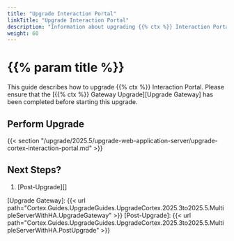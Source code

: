 ```yaml
---
title: "Upgrade Interaction Portal"
linkTitle: "Upgrade Interaction Portal"
description: "Information about upgrading {{% ctx %}} Interaction Portal."
weight: 60
---
```


# {{% param title %}}

This guide describes how to upgrade {{% ctx %}} Interaction Portal. Please ensure that the [{{% ctx %}} Gateway Upgrade][Upgrade Gateway] has been completed before starting this upgrade.

## Perform Upgrade

{{< section "/upgrade/2025.5/upgrade-web-application-server/upgrade-cortex-interaction-portal.md" >}}

## Next Steps?

1. [Post-Upgrade][]

[Upgrade Gateway]: {{< url path="Cortex.Guides.UpgradeGuides.UpgradeCortex.2025.3to2025.5.MultipleServerWithHA.UpgradeGateway" >}}
[Post-Upgrade]: {{< url path="Cortex.Guides.UpgradeGuides.UpgradeCortex.2025.3to2025.5.MultipleServerWithHA.PostUpgrade" >}}
